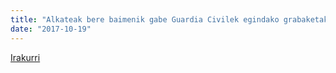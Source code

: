 ```yaml
---
title: "Alkateak bere baimenik gabe Guardia Civilek egindako grabaketak salatu ditu"
date: "2017-10-19"
---
```

[Irakurri](https://guaixe.eus/altsasu/1508402222622-alkateak-bere-baimenik-gabe-guardia-civilek-egindako-grabaketak-salatu-ditu)
